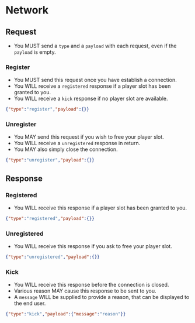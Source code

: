 # Network

## Request

* You MUST send a `type` and a `payload` with each request, even if the `payload` is empty.

### Register

* You MUST send this request once you have establish a connection.
* You WILL receive a `registered` response if a player slot has been granted to you.
* You WILL receive a `kick` response if no player slot are available.

```json
{"type":"register","payload":{}}
```

### Unregister

* You MAY send this request if you wish to free your player slot.
* You WILL receive a `unregistered` response in return.
* You MAY also simply close the connection.

```json
{"type":"unregister","payload":{}}
```

## Response

### Registered

* You WILL receive this response if a player slot has been granted to you.

```json
{"type":"registered","payload":{}}
```

### Unregistered

* You WILL receive this response if you ask to free your player slot.

```json
{"type":"unregistered","payload":{}}
```

### Kick

* You WILL receive this response before the connection is closed.
* Various reason MAY cause this response to be sent to you.
* A `message` WILL be supplied to provide a reason, that can be displayed to the end user.

```json
{"type":"kick","payload":{"message":"reason"}}
```
